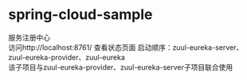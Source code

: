 # spring-cloud-sample

服务注册中心<br>
访问http://localhost:8761/ 查看状态页面
启动顺序：zuul-eureka-server、zuul-eureka-provider、zuul-eureka<br>
该子项目与zuul-eureka-provider、zuul-eureka-server子项目联合使用
